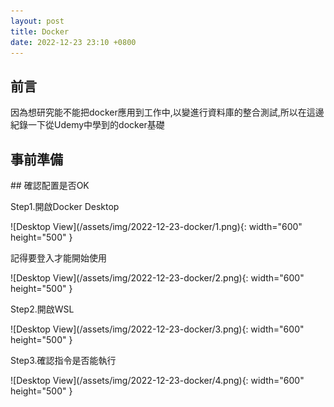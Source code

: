 ```yaml
---
layout: post
title: Docker
date: 2022-12-23 23:10 +0800
---
```


## 前言
因為想研究能不能把docker應用到工作中,以變進行資料庫的整合測試,所以在這邊紀錄一下從Udemy中學到的docker基礎

<!-- 這句看不見，一句話的註解 -->
## 事前準備
<p></p>
<p></p>
<p></p>
<p></p>
## 確認配置是否OK
<p>Step1.開啟Docker Desktop</p>
![Desktop View](/assets/img/2022-12-23-docker/1.png){: width="600" height="500" }
<p>記得要登入才能開始使用</p>
![Desktop View](/assets/img/2022-12-23-docker/2.png){: width="600" height="500" }
<p>Step2.開啟WSL</p>
![Desktop View](/assets/img/2022-12-23-docker/3.png){: width="600" height="500" }
<p>Step3.確認指令是否能執行</p>
![Desktop View](/assets/img/2022-12-23-docker/4.png){: width="600" height="500" }
<script  type='text/javascript' src=''>

     docker version

<p>備註:WSL在Windows檔案位置可以從以下位置取得</p>
![Desktop View](/assets/img/2022-12-23-docker/38.png){: width="600" height="500" }
<script  type='text/javascript' src=''>

     \\wsl$


WSL的Root在Windows的實體位置如下
![Desktop View](/assets/img/2022-12-23-docker/39.png){: width="600" height="500" }
<script  type='text/javascript' src=''>

    \\wsl.localhost\Ubuntu\root


## 簡單建立一個Image
<p>手動建立Dockerfile</p>
<p>注意:不用打附檔名,內容大致上像這樣</p>
![Desktop View](/assets/img/2022-12-23-docker/13.png){: width="100" height="100" }
<p>Windows CMD到Dockerfile的目錄底下使用以下指令就能開始建立Image了</p>
![Desktop View](/assets/img/2022-12-23-docker/14.png){: width="600" height="200" }
<script  type='text/javascript' src=''>

    docker build .

<p>WSL中啟動剛剛建立的Image</p>
![Desktop View](/assets/img/2022-12-23-docker/15.png){: width="600" height="200" }
<script  type='text/javascript' src=''>

     docker run


<p>可以使用指令自定義要Run的名稱, 這樣就不用打如上圖一樣的編碼</p>
備註「-t」之後接的是自定義名稱
<script  type='text/javascript' src=''>

    docker build -t demo .


接著使用以下指令就行了
<script  type='text/javascript' src=''>

    docker run demo 


## hello-world
建立hello-world映像檔
<script  type='text/javascript' src=''>
    docker run hello-world


## 使用docker容器,運行node.js Server
新增一個index.js檔,其內容為Hello World字串的網頁
<script  type='text/javascript' src=''>

    const express = require('express');
    const app = express();
    app.get('/', (req, res) => {res.send('Hello World');});
    app.listen(5050, () => {console.log('監聽5050 Port');});

新增package.json
<script  type='text/javascript' src=''>

    {
      "dependencies": {
        "express": "*"
      },
      "scripts": {
        "start": "node index.js"
      }
    }


<p>建立Dockerfile,其內容</p>
備註:COPY 是為了將同一個目錄下的index.js和package.json複製到容器中,這樣才能順利運行
<script  type='text/javascript' src=''>

    FROM node:14-alpine
    COPY ./ ./
    RUN npm install
    CMD ["npm", "start"]


<p>Windows CMD 建立容器指令</p>
<p>為了方便我在這裡將容器名稱取為test</p>
![Desktop View](/assets/img/2022-12-23-docker/16.png){: width="600" height="200" }
<script  type='text/javascript' src=''>

    docker build  -t test .


<p>啟動容器,Mapping Port號</p>
<p>可以把啟動的容器,想像成一個虛擬機,虛擬機裡面的Port與外部電腦的Port都使獨立的,所以要Mapping</p>
![Desktop View](/assets/img/2022-12-23-docker/17.png){: width="600" height="200" }
<script  type='text/javascript' src=''>

    docker run -p 5050:8080 test


<p>Mapping的關聯性</p>
![Desktop View](/assets/img/2022-12-23-docker/18.png){: width="600" height="200" }

### 跳出監聽狀態

![Desktop View](/assets/img/2022-12-23-docker/40.png){: width="600" height="200" }

## 使用docker容器,運行MSSQL (compose.yml)
<p>1.建立compose.yml 內容為以下</p>
![Desktop View](/assets/img/2022-12-23-docker/41.png){: width="600" height="200" }
<script  type='text/javascript' src=''>

    version: '3.3'

    services:
      mssql-server:
        image: mcr.microsoft.com/mssql/server:2019-latest
        environment:
          SA_PASSWORD: YourPassword!123  # 設定 SQL Server SA 密碼
          ACCEPT_EULA: Y
        ports:
          - '1433:1433'



<p>2.以最高權限開啟PowerShell並到compose.yml目錄底下</p>

![Desktop View](/assets/img/2022-12-23-docker/42.png){: width="600" height="200" }
<script  type='text/javascript' src=''>

    docker-compose up -d


<p>3.執行完畢能看到容器與映像檔都OK了</p>
<p>4.開啟SQL Server Management Studio,伺服器名稱如下,密碼照上面yml的設定</p>
![Desktop View](/assets/img/2022-12-23-docker/43.png){: width="600" height="200" }
<script  type='text/javascript' src=''>

    localhost\sql1,1433


## 使用docker容器,運行MSSQL (DockerFile)
<p>在微軟提供的網站下載bak,進行DEMO</p>
![Desktop View](/assets/img/2022-12-23-docker/19.png){: width="600" height="500" }
### Windows作業系統下,還原bak的方式
<p>右鍵,還原資料庫</p>
![Desktop View](/assets/img/2022-12-23-docker/20.png){: width="300" height="400" }
<p>因為是從微軟官網下載的Bak,所以我從裝置中,選取檔案</p>
![Desktop View](/assets/img/2022-12-23-docker/21.png){: width="300" height="400" }
![Desktop View](/assets/img/2022-12-23-docker/22.png){: width="300" height="400" }
![Desktop View](/assets/img/2022-12-23-docker/23.png){: width="300" height="400" }
![Desktop View](/assets/img/2022-12-23-docker/24.png){: width="300" height="400" }

### docker容器,建立MSSQL
<p>Windows環境下,最高權限開啟PowerShell</p>
![Desktop View](/assets/img/2022-12-23-docker/25.png){: width="300" height="400" }
<p>使用指令在docker環境中下載MSSQL</p>
![Desktop View](/assets/img/2022-12-23-docker/26.png){: width="800" height="600" }
<script  type='text/javascript' src=''>

    docker pull mcr.microsoft.com/mssql/server:2019-latest

<p>建立MSSQL的連線設定</p>
<p>如附圖資訊  帳號:SA 密碼:<YourStrong!Passw0rd></p>
![Desktop View](/assets/img/2022-12-23-docker/27.png){: width="800" height="600" }
<script  type='text/javascript' src=''>

    docker run -e "ACCEPT_EULA=Y" -e "MSSQL_SA_PASSWORD=<YourStrong!Passw0rd>" `
       --name "sql1" -p 1401:1433 `
       -v sql1data:/var/opt/mssql `
       -d mcr.microsoft.com/mssql/server:2019-latest


<p>確認Docker的運行作態 from PowerShell command</p>
![Desktop View](/assets/img/2022-12-23-docker/28.png){: width="800" height="600" }
<p>確認Docker的運行作態 from Docker Desktop</p>
![Desktop View](/assets/img/2022-12-23-docker/29.png){: width="800" height="600" }
<p>測試在Windows環境下,能否登入剛剛建立的MSSQL</p>
![Desktop View](/assets/img/2022-12-23-docker/30.png){: width="800" height="600" }


### docker容器,還原bak
<p>使用指令把bak複製到docker環境中</p>
![Desktop View](/assets/img/2022-12-23-docker/31.png){: width="800" height="600" }
<script  type='text/javascript' src=''>

    docker cp 'E:\\WideWorldImporters-Full.bak' sql1:/var/opt/mssql

<p>確認是否複製成功</p>
<p>其一:直接在外層下Command</p>
<p>確認bak的資訊</p>
![Desktop View](/assets/img/2022-12-23-docker/32.png){: width="800" height="600" }
<script  type='text/javascript' src=''>

    docker exec -it sql1 /opt/mssql-tools/bin/sqlcmd -S localhost `
    -U SA -P "<YourStrong!Passw0rd>" `
    -Q "RESTORE FILELISTONLY FROM DISK = '/var/opt/mssql/WideWorldImporters-Full.bak'"

<p>其二:進入Docker環境中確認</p>
<p>確認運行中的Docker MSSQL的ID</p>
![Desktop View](/assets/img/2022-12-23-docker/33.png){: width="800" height="600" }
<script  type='text/javascript' src=''>

    docker exec -it 5277be57cfaf sh



<p>進入其環境中</p>
![Desktop View](/assets/img/2022-12-23-docker/34.png){: width="800" height="600" }
<script  type='text/javascript' src=''>

    docker ps -a

<p>確認bak的資訊</p>
![Desktop View](/assets/img/2022-12-23-docker/35.png){: width="800" height="600" }
<script  type='text/javascript' src=''>

    /opt/mssql-tools/bin/sqlcmd -S localhost -U SA -P "<YourStrong!Passw0rd>" -Q 'restore filelistonly from disk = "/var/opt/mssql/WideWorldImporters-Full.bak"' | tr -s ' ' | cut -d ' ' -f 1-2 


<p>還原bak</p>
![Desktop View](/assets/img/2022-12-23-docker/36.png){: width="800" height="600" }
<script  type='text/javascript' src=''>

     docker exec -it sql1 /opt/mssql-tools/bin/sqlcmd `
       -S localhost -U SA -P "<YourStrong!Passw0rd>" `
       -Q "RESTORE DATABASE WideWorldImporters FROM DISK = '/var/opt/mssql/WideWorldImporters-Full.bak' WITH MOVE 'WWI_Primary' TO '/var/opt/mssql/data/WideWorldImporters.mdf', MOVE 'WWI_UserData' TO '/var/opt/mssql/data/WideWorldImporters_userdata.ndf', MOVE 'WWI_Log' TO '/var/opt/mssql/data/WideWorldImporters.ldf', MOVE 'WWI_InMemory_Data_1' TO '/var/opt/mssql/data/WideWorldImporters_InMemory_Data_1'"

<p>檢查還原結果</p>
<p>重新整理MSSQL資料庫,確認WideWorldImporters有還原上去了</p>
![Desktop View](/assets/img/2022-12-23-docker/37.png){: width="800" height="600" }
### 參考至微軟官網
[https://learn.microsoft.com/zh-tw/sql/linux/tutorial-restore-backup-in-sql-server-container?view=sql-server-ver16](https://learn.microsoft.com/zh-tw/sql/linux/tutorial-restore-backup-in-sql-server-container?view=sql-server-ver16)

## 使用Docker容器,運行.NET專案

### 建立.NET專案

### 發布

### 建立 Dockerfile

### 參考至微軟官網
[https://learn.microsoft.com/zh-tw/dotnet/core/docker/build-container?tabs=windows](https://learn.microsoft.com/zh-tw/dotnet/core/docker/build-container?tabs=windows)

## 參考指令

### 列出執行WSL時,曾建立過的所有docker容器
![Desktop View](/assets/img/2022-12-23-docker/5.png){: width="600" height="500" }
<script  type='text/javascript' src=''>

    docker ps --all


### 列出執行中的容器
![Desktop View](/assets/img/2022-12-23-docker/34.png){: width="800" height="600" }
<script  type='text/javascript' src=''>

    docker ps -a

### 刪除docker容器
![Desktop View](/assets/img/2022-12-23-docker/6.png){: width="600" height="500" }
<script  type='text/javascript' src=''>

    docker system prune

### 顯示Log
<p>建立新容器並給命令</p>
![Desktop View](/assets/img/2022-12-23-docker/7.png){: width="600" height="200" }
<script  type='text/javascript' src=''>

    docker create busybox echo Hello

<p>啟動容器</p>
![Desktop View](/assets/img/2022-12-23-docker/8.png){: width="600" height="200" }
<script  type='text/javascript' src=''>

    docker start

<p>調用Logs,查看曾發過的命令,因為在creat時輸出Hello,所以Logs會顯示Hello</p>
![Desktop View](/assets/img/2022-12-23-docker/9.png){: width="600" height="200" }
<script  type='text/javascript' src=''>

    docker logs


### 停止運作中的docker容器
<p>先用docker ps找出要停止的容器ID,再使用Stop指令</p>
![Desktop View](/assets/img/2022-12-23-docker/10.png){: width="600" height="200" }
<script  type='text/javascript' src=''>

    docker stop

<p>先用docker ps找出要停止的容器ID,再使用Kill指令</p>
![Desktop View](/assets/img/2022-12-23-docker/11.png){: width="600" height="200" }
<script  type='text/javascript' src=''>

    docker kill

重新進入正在運行的docker容器中
備註1:Ctrl+D可以退出該模式
備註2:sh代表shell,可以理解成使用cmd指令的方式
![Desktop View](/assets/img/2022-12-23-docker/12.png){: width="600" height="200" }
<script  type='text/javascript' src=''>

    docker exec -it 8996a9e964ac sh


## 其餘參考
[Docker.DotNet的GitHub](https://github.com/dotnet/Docker.DotNet)  
[Docker.DotNet的參考Blog](https://blog.dangl.me/archive/running-sql-server-integration-tests-in-net-core-projects-via-docker/)

